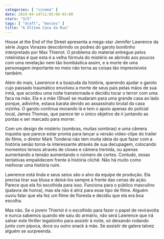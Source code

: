 ```yaml
---
categories: [ "cinema" ]
date: 2019-04-14T11:03:09-03:00
stars: "3/5"
tags: [ "draft", "movies" ]
title: "A Última Casa da Rua"
---
```

House at the End of the Street apresenta a mega-star Jennifer Lawrence da série Jogos Vorazes descobrindo os podres do garoto bonitinho interpretado por Max Thieriot. O problema do material entregue pelos roteiristas é que esta é a velha fórmula do mistério se abrindo aos poucos com uma revelação nem tão bombástica assim, e a morte de uma personagem importante no meio não torna as coisas tão imprevisíveis também.

Além do mais, Lawrence é a boazuda da história, querendo ajudar o garoto cujo passado traumático envolveu a morte de seus pais pelas mãos de sua irmã, que acordou uma noite transtornada e decidiu tocar o terror com uma faca na mão. Ela e a mãe (Shue) se mudaram para uma grande casa ao lado porque, adivinhe, estava barata devido ao assassinato brutal da casa vizinha. O garoto continua morando lá e tem o apoio apenas do policial local, James Thomas, que parece ter o único objetivo de ir juntando as pontas e ser marcado para morrer.

Com um design de mistério (sombras, muitas sombras) e uma câmera inquieta que parece estar pronta para lançar a versão vídeo-clipe do trailer do filme, o diretor Mark Tonderai não tem muita ideia do que fazer com a história senão torná-la interessante através de sua decupagem, colocando momentos tensos através de closes e câmera tremida, ou apenas aumentando a tensão aumentando o número de cortes. Contudo, essas tentativas empalidecem frente à história clichê. Não há muito como melhorar uma história ruim.

Lawrence está linda e seus seios são o alvo da equipe de produção. Ela precisa tirar sua blusa e deixá-los sempre à frente das cenas de ação. Parece que ela foi escolhida para isso. Funciona para o público masculino (palavra de honra), mas ela não é atriz para esse tipo de filme. Alguém ouviu falar que ela fez um filme de floresta e decidiu que ela era boa escolha.

Mas não. Se o jovem Thieriot é o escolhido para fazer o papel de reviravolta e nunca sabemos quando ele saiu do armário, não será Lawrence que irá salvar este thriller legalzinho para assistir à noite, só deixando rodando junto com pipoca, doce ou outro snack à mão. Se assistir de galera talvez alguém se surpreenda.
